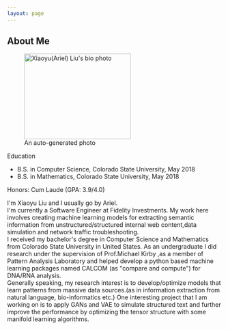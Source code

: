 ```yaml
---
layout: page
---
```


<h2> About Me </h2>
<figure id = "about_photo" >

<img src="{{ site.url }}/images/Ariel_photo01.jpg" alt="Xiaoyu(Ariel) Liu's bio photo" width="250" height="200">
<figcaption> An auto-generated photo </figcaption>
</figure>

<Span class = "sub_title"> Education </Span><br>
- B.S. in Computer Science, Colorado State University, May 2018
- B.S. in Mathematics, Colorado State University, May 2018

Honors: Cum Laude (GPA: 3.9/4.0)

<p class = "about_me_content">
I'm Xiaoyu Liu and I usually go by Ariel.<br>
I'm currently a Software Engineer at Fidelity Investments. My work here involves creating machine learning models for extracting semantic information from unstructured/structured internal web content,data simulation and network traffic troubleshooting.<br>
I received my bachelor's degree in Computer Science and Mathematics from Colorado State University in United States.
As an undergraduate I did research under the supervision of Prof.Michael Kirby ,as a member of Pattern Analysis Laboratory and helped develop a python based machine learning packages named CALCOM (as "compare and compute") for DNA/RNA analysis.<br>
Generally speaking, my research interest is to develop/optimize models that learn patterns from massive data sources.(as in information extraction from natural language, bio-informatics etc.) One interesting project that I am working on is to apply GANs and VAE to simulate structured text and further improve the performance by optimizing the tensor structure with some manifold learning algorithms.
</p>
